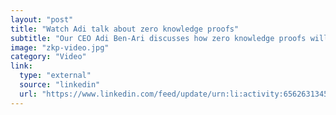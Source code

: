 ```yaml
---
layout: "post"
title: "Watch Adi talk about zero knowledge proofs"
subtitle: "Our CEO Adi Ben-Ari discusses how zero knowledge proofs will transform the way we exchange data."
image: "zkp-video.jpg"
category: "Video"
link:
  type: "external"
  source: "linkedin"
  url: "https://www.linkedin.com/feed/update/urn:li:activity:6562631345112260608/"
---
```

